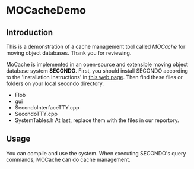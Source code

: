 # MOCacheDemo
## Introduction
This is a demonstration of a cache management tool called *MOCache* for moving object databases.
Thank you for reviewing.

MoCache is implemented in an open-source and extensible moving object database system **SECONDO**. First, you should install SECONDO according to the 'Installation Instructions' in [this web page](https://secondo-database.github.io/). Then find these files or folders on your local secondo directory.
+ Flob
+ gui
+ SecondoInterfaceTTY.cpp
+ SecondoTTY.cpp
+ SystemTables.h
At last, replace them with the files in our reportory.

## Usage
You can compile and use the system. When executing SECONDO's query commands,  MOCache can do cache management. 

